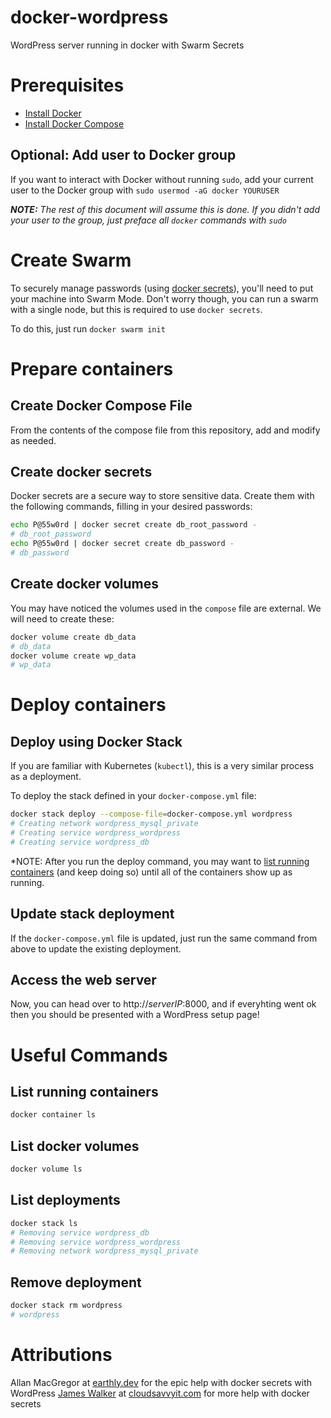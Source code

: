 # docker-wordpress
 WordPress server running in docker with Swarm Secrets


# Prerequisites

 - [Install Docker](https://docs.docker.com/engine/install/)
 - [Install Docker Compose](https://docs.docker.com/compose/install/)

## Optional: Add user to Docker group

If you want to interact with Docker without running `sudo`, add your current user to the Docker group with `sudo usermod -aG docker YOURUSER`

***NOTE:*** *The rest of this document will assume this is done. If you didn't add your user to the group, just preface all `docker` commands with `sudo`*


# Create Swarm

To securely manage passwords (using [docker secrets](#create-docker-secrets)), you'll need to put your machine into Swarm Mode. Don't worry though, you can run a swarm with a single node, but this is required to use `docker secrets`.

To do this, just run `docker swarm init`



# Prepare containers

## Create Docker Compose File

From the contents of the compose file from this repository, add and modify as needed.

## Create docker secrets

Docker secrets are a secure way to store sensitive data. Create them with the following commands, filling in your desired passwords:

```sh
echo P@55w0rd | docker secret create db_root_password -
# db_root_password
echo P@55w0rd | docker secret create db_password -
# db_password
```

## Create docker volumes

You may have noticed the volumes used in the `compose` file are external. We will need to create these:

```sh
docker volume create db_data
# db_data
docker volume create wp_data
# wp_data
```


# Deploy containers

## Deploy using Docker Stack

If you are familiar with Kubernetes (`kubectl`), this is a very similar process as a deployment.

To deploy the stack defined in your `docker-compose.yml` file:

```sh
docker stack deploy --compose-file=docker-compose.yml wordpress
# Creating network wordpress_mysql_private
# Creating service wordpress_wordpress
# Creating service wordpress_db
```

*NOTE: After you run the deploy command, you may want to [list running containers](#list-running-containers) (and keep doing so) until all of the containers show up as running.

## Update stack deployment

If the `docker-compose.yml` file is updated, just run the same command from above to update the existing deployment.

## Access the web server

Now, you can head over to http://*serverIP*:8000, and if everyhting went ok then you should be presented with a WordPress setup page!


# Useful Commands

## List running containers
```sh
docker container ls
```

## List docker volumes
```sh
docker volume ls
```

## List deployments
```sh
docker stack ls
# Removing service wordpress_db
# Removing service wordpress_wordpress
# Removing network wordpress_mysql_private
```

## Remove deployment
```sh
docker stack rm wordpress
# wordpress
```


# Attributions

Allan MacGregor at [earthly.dev](https://earthly.dev/blog/docker-secrets/) for the epic help with docker secrets with WordPress
[James Walker](https://www.cloudsavvyit.com/author/jameswalker/) at [cloudsavvyit.com](https://www.cloudsavvyit.com/) for more help with docker secrets